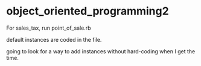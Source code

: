 # object_oriented_programming2

For sales_tax, run point_of_sale.rb



default instances are coded in the file.

going to look for a way to add instances without hard-coding when I get the time.

